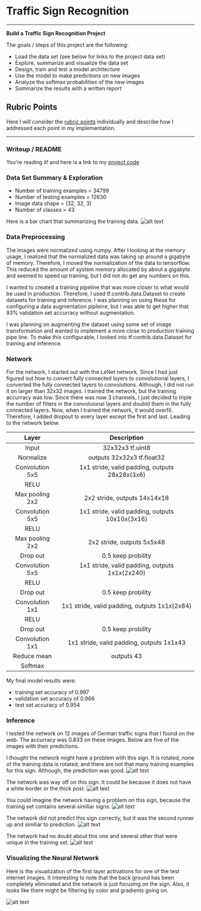 # **Traffic Sign Recognition** 

---

**Build a Traffic Sign Recognition Project**

The goals / steps of this project are the following:
* Load the data set (see below for links to the project data set)
* Explore, summarize and visualize the data set
* Design, train and test a model architecture
* Use the model to make predictions on new images
* Analyze the softmax probabilities of the new images
* Summarize the results with a written report


[//]: # (Image References)

[image1]: ./training_data_barchart.JPG "Training Data Visualization"
[prediction0]: ./predictions/0.JPG
[prediction1]: ./predictions/1.JPG
[prediction2]: ./predictions/2.JPG
[prediction8]: ./predictions/8.JPG
[prediction11]: ./predictions/11.JPG
[prediction12]: ./predictions/12.JPG
[prediction13]: ./predictions/13.JPG
[prediction17]: ./predictions/17.JPG
[prediction25]: ./predictions/25.JPG
[prediction27]: ./predictions/27.JPG
[prediction38]: ./predictions/38.JPG
[prediction40]: ./predictions/40.JPG
[layer]: ./layer_visualization.JPG

[image2]: ./examples/grayscale.jpg "Grayscaling"
[image3]: ./examples/random_noise.jpg "Random Noise"
[image4]: ./examples/placeholder.png "Traffic Sign 1"
[image5]: ./examples/placeholder.png "Traffic Sign 2"
[image6]: ./examples/placeholder.png "Traffic Sign 3"
[image7]: ./examples/placeholder.png "Traffic Sign 4"
[image8]: ./examples/placeholder.png "Traffic Sign 5"

## Rubric Points
Here I will consider the [rubric points](https://review.udacity.com/#!/rubrics/481/view) individually and describe how I addressed each point in my implementation.  

---
### Writeup / README

You're reading it! and here is a link to my [project code](Traffic_Sign_Classifier.ipynb)

### Data Set Summary & Exploration

* Number of training examples = 34799
* Number of testing examples = 12630
* Image data shape = (32, 32, 3)
* Number of classes = 43

Here is a bar chart that summarizing the training data.
![alt text][image1]

### Data Preprocessing

The images were normalized using numpy. After I looking at the memory usage, I realized that the normalized data was taking up around a gigabyte of memory. Therefore, I moved the normalization of the data to tensorflow. This reduced the amount of system memory allocated by about a gigabyte and seemed to speed up training, but I did not do get any numbers on this.

I wanted to created a training pipeline that was more closer to what would be used in production. Therefore, I used tf.contrib.data.Dataset to create datasets for training and inference. I was planning on using these for configuring a data augmentation pipleine, but I was able to get higher that 93% validation set accurracy without augmentation. 

I was planning on augmenting the dataset using some set of image transformation and wanted to implement a more close to production training pipe line. To make this configurable, I looked into tf.contrib.data.Dataset for training and inference. 

### Network

For the network, I started out with the LeNet network. Since I had just figured out how to convert fully connected layers to convolutional layers, I converted the fully connected layers to convolutions. Although, I did not run it on larger than 32x32 images.
I trained the network, but the training accurracy was low. Since there was now 3 channels, I just decided to triple the number of filters in the convoluional layers and doubld them in the fully connected layers. Now, when I trained the network, it would overfit. Therefore, I added dropout to every layer except the first and last. Leading to the network below.


|Layer                  |Description                                      | 
|:---------------------:|:-----------------------------------------------:| 
|Input         		       | 32x32x3 tf.uint8							                         | 
|Normalize     	        | outputs 32x32x3 tf.float32  	                   |
|Convolution 5x5     	  | 1x1 stride, valid padding, outputs 28x28x(3x6) 	|
|RELU					              |												                                     |
|Max pooling 2x2	      	| 2x2 stride, outputs 14x14x18   				             |
|Convolution 5x5     	  | 1x1 stride, valid padding, outputs 10x10x(3x16) |
|RELU					              |												                                     |
|Max pooling 2x2	      	| 2x2 stride, outputs 5x5x48   				               |
|Drop out	      	       | 0.5 keep probility  				                        |
|Convolution 5x5     	  | 1x1 stride, valid padding, outputs 1x1x(2x240) 	|
|RELU					              |												                                     |
|Drop out	      	       | 0.5 keep probility  				                        |
|Convolution 1x1     	  | 1x1 stride, valid padding, outputs 1x1x(2x84) 	 |
|RELU					              |												                                     |
|Drop out	      	       | 0.5 keep probility  				                        |
|Convolution 1x1     	  | 1x1 stride, valid padding, outputs 1x1x43 	     |
|Reduce mean				        | outputs 43 
|Softmax				            | 

My final model results were:
* training set accuracy of 0.997
* validation set accuracy of 0.966
* test set accuracy of 0.954

### Inference

I tested the network on 12 images of German traffic signs that I found on the web. The accurracy was 0.833 on these images. Below are five of the images with their predictions.

I thought the network might have a problem with this sign. It is rotated, none of the training data is rotated, and there are not that many training examples for this sign. Although, the prediction was good.
![alt text][prediction0] 

The network was way off on this sign. It could be because it does not have a white border or the thick post. 
![alt text][prediction1]

You could imagine the network having a problem on this sign, because the training set contains several similiar signs.
![alt text][prediction25]

The network did not predict this sign correctly, but it was the second runner up and similiar to prediction.
![alt text][prediction27] 

The network had no doubt about this one and several other that were unique in the training set.
![alt text][prediction40]



###  Visualizing the Neural Network
Here is the visualization of the first layer activations for one of the test internet images. It interesting to note that the back ground has been completely eliminated and the network is just focusing on the sign. Also, it looks like there might be filtering by color and gradients going on.

![alt text][layer]



